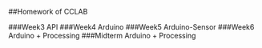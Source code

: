 ##Homework of CCLAB

###Week3  API
###Week4  Arduino
###Week5  Arduino-Sensor
###Week6  Arduino + Processing
###Midterm  Arduino + Processing
